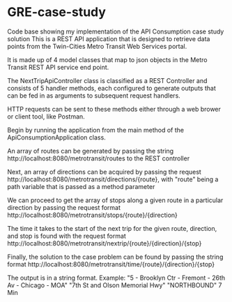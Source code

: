 # GRE-case-study
Code base showing my implementation of the API Consumption case study solution
This is a REST API application that is designed to retrieve data points from the Twin-Cities Metro Transit Web Services portal.

It is made up of 4 model classes that map to json objects in the Metro Transit REST API service end point.

The NextTripApiController class is classified as a REST Controller and consists of 5 handler methods, each configured to generate outputs that can be fed in as arguments to subsequent request handlers.

HTTP requests can be sent to these methods either through a web brower or client tool, like Postman.

Begin by running the application from the main method of the ApiConsumptionApplication class.

An array of routes can be generated by passing the string http://localhost:8080/metrotransit/routes to the REST controller

Next, an array of directions can be acquired by passing the request http://localhost:8080/metrotransit/directions/{route}, with "route" being a path variable that is passed as a method parameter

We can proceed to get the array of stops along a given route in a particular direction by passing the request format http://localhost:8080/metrotransit/stops/{route}/{direction}

The time it takes to the start of the next trip for the given route, direction, and stop is found with the request format http://localhost:8080/metrotransit/nextrip/{route}/{direction}/{stop}

Finally, the solution to the case problem can be found by passing the string format http://localhost:8080/metrotransit/time/{route}/{direction}/{stop}

The output is in a string format. Example: "5 - Brooklyn Ctr - Fremont - 26th Av - Chicago - MOA" "7th St and Olson Memorial Hwy" "NORTHBOUND" 7 Min
